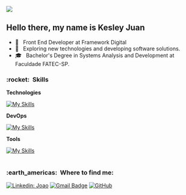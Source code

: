 ![](https://komarev.com/ghpvc/?username=qwe-rtyui&color=006bed)


## Hello there, my name is <strong>Kesley Juan</strong>
- 🏬 &nbsp; Front End Developer at Framework Digital
- 🔭 &nbsp; Exploring new technologies and developing software solutions.
- 🎓 &nbsp; Bachelor's Degree in Systems Analysis and Development at <a ref="https://www.cotemig.com.br/ensino/faculdade-cotemig">Faculdade FATEC-SP</a>.


<h3> :rocket: &nbsp;Skills </h3>

**Technologies**

  [![My Skills](https://skillicons.dev/icons?i=cs,dotnet,sqlite,angular,sass,bootstrap,js,html,css)](https://skillicons.dev)
  
**DevOps**

[![My Skills](https://skillicons.dev/icons?i=git,github,docker)](https://skillicons.dev)
  
**Tools**

[![My Skills](https://skillicons.dev/icons?i=vscode,visualstudio)](https://skillicons.dev)
  <br/>
<br/>
<h3> :earth_americas: &nbsp;Where to find me: </h3> 

[![Linkedin: Joao](https://img.shields.io/badge/-kesleyjuan-blue?style=flat-square&logo=Linkedin&logoColor=white&link=https://www.linkedin.com/in/kesley-juan-666061165/)](https://www.linkedin.com/in/kesley-juan-666061165/)
[![Gmail Badge](https://img.shields.io/badge/-kesleyjuan.dev@gmail.com-006bed?style=flat-square&logo=Gmail&logoColor=white&link=mailto:SEU-EMAIL)](mailto:kesleyjuan.dev@gmail.com)
[![GitHub]( https://img.shields.io/github/followers/qwe-rtyui?label=follow&style=social)](https://github.com/qwe-rtyui/)
